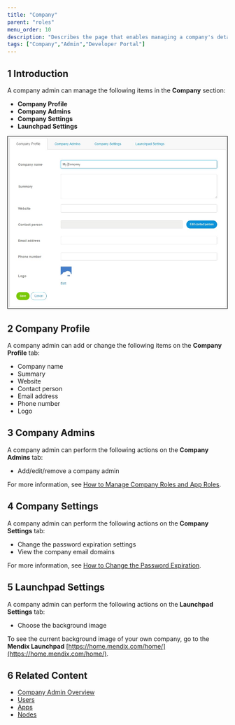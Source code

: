 ```yaml
---
title: "Company"
parent: "roles"
menu_order: 10
description: "Describes the page that enables managing a company's details."
tags: ["Company","Admin","Developer Portal"]
---
```

## 1 Introduction

A company admin can manage the following items in the **Company** section:

* **Company Profile**
* **Company Admins**
* **Company Settings**
* **Launchpad Settings**

![](attachments/companyadmin/companyprofile.jpg)

## 2 Company Profile

A company admin can add or change the following items on the **Company Profile** tab:

* Company name
* Summary
* Website
* Contact person
* Email address
* Phone number
* Logo

## 3 Company Admins

A company admin can perform the following actions on the **Company Admins** tab:

* Add/edit/remove a company admin

For more information, see [How to Manage Company Roles and App Roles](/developerportal/howto/change-roles).

## 4 Company Settings

A company admin can perform the following actions on the **Company Settings** tab:

* Change the password expiration settings
* View the company email domains

For more information, see [How to Change the Password Expiration](/developerportal/howto/password-expiration).

## 5 Launchpad Settings

A company admin can perform the following actions on the **Launchpad Settings** tab:

* Choose the background image

To see the current background image of your own company, go to the **Mendix Launchpad** [https://home.mendix.com/home/](https://home.mendix.com/home/).

## 6 Related Content

* [Company Admin Overview](companyadmin-overview)
* [Users](nodes)
* [Apps](apps)
* [Nodes](nodes)
